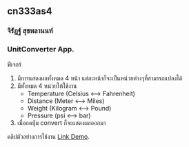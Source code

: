 ## cn333as4

### จิรัฏฐ์ สุขพลานนท์

### UnitConverter App.

ฟีเจอร์
1. มีการแสดงผลทั้งหมด 4 หน้า แต่ละหน้าก็จะเป็นหน่วยต่างๆที่สามารถแปลงได้
2. มีทั้งหมด 4 หน่วยให้ใช้งาน
    - Temperature (Celsius <--> Fahrenheit)
    - Distance (Meter <--> Miles)
    - Weight (Kilogram <--> Pound)
    - Pressure (psi <--> bar)
3. เมื่อกดปุ่ม convert ก็จะแสดงผลออกมา

คลิปตัวอย่างการใช้งาน [Link Demo](https://youtu.be/15Hj093sgrc).
